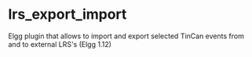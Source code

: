 # lrs_export_import
Elgg plugin that allows to import and export selected TinCan events from and to external LRS's (Elgg 1.12)
